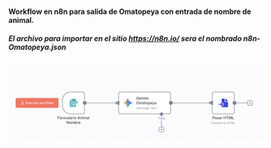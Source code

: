 #### Workflow en n8n para salida de Omatopeya con entrada de nombre de animal.

##### El archivo para importar en el sitio https://n8n.io/  sera el nombrado n8n-Omatopeya.json

![](https://github.com/abrahamuribe/n8n_omatopeya/blob/main/n8n_imagen01.png)
